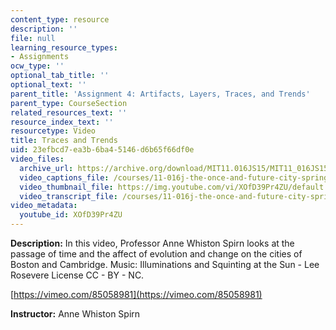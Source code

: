 ```yaml
---
content_type: resource
description: ''
file: null
learning_resource_types:
- Assignments
ocw_type: ''
optional_tab_title: ''
optional_text: ''
parent_title: 'Assignment 4: Artifacts, Layers, Traces, and Trends'
parent_type: CourseSection
related_resources_text: ''
resource_index_text: ''
resourcetype: Video
title: Traces and Trends
uid: 23efbcd7-ea3b-6ba4-5146-d6b65f66df0e
video_files:
  archive_url: https://archive.org/download/MIT11.016JS15/MIT11_016JS15_Traces_and_Trends_300k.mp4
  video_captions_file: /courses/11-016j-the-once-and-future-city-spring-2015/23157df8589656bf8394b0191bec62b0_XOfD39Pr4ZU.vtt
  video_thumbnail_file: https://img.youtube.com/vi/XOfD39Pr4ZU/default.jpg
  video_transcript_file: /courses/11-016j-the-once-and-future-city-spring-2015/ed9f72427272707d5f3eb8bcf8b0bb88_XOfD39Pr4ZU.pdf
video_metadata:
  youtube_id: XOfD39Pr4ZU
---
```


**Description:** In this video, Professor Anne Whiston Spirn looks at the passage of time and the affect of evolution and change on the cities of Boston and Cambridge. Music: Illuminations and Squinting at the Sun - Lee Rosevere License CC - BY - NC.

[https://vimeo.com/85058981](https://vimeo.com/85058981)

**Instructor:** Anne Whiston Spirn